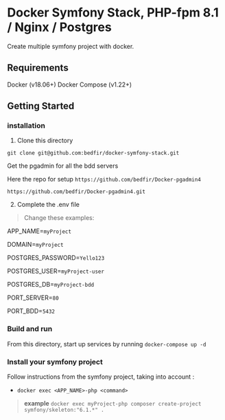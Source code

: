 # Docker Symfony Stack,  PHP-fpm 8.1 / Nginx / Postgres

Create multiple symfony project with docker.
## Requirements
Docker (v18.06+)
Docker Compose (v1.22+)

## Getting Started

### installation

1. Clone this directory

`git clone git@github.com:bedfir/docker-symfony-stack.git`

Get the pgadmin for all the bdd servers

Here the repo for setup `https://github.com/bedfir/Docker-pgadmin4`

`https://github.com/bedfir/Docker-pgadmin4.git`

2. Complete the .env file

> Change these examples: 

APP_NAME=`myProject`

DOMAIN=`myProject`

POSTGRES_PASSWORD=`Yello123`

POSTGRES_USER=`myProject-user`

POSTGRES_DB=`myProject-bdd`

PORT_SERVER=`80`

PORT_BDD=`5432`

### Build and run

From this directory, start up services by running `docker-compose up -d`

### Install your symfony project

Follow instructions from the symfony project, taking into account :

* `docker exec <APP_NAME>-php <command>`
> **example** `docker exec myProject-php composer create-project symfony/skeleton:"6.1.*" .`

